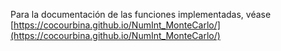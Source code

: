 Para la documentación de las funciones implementadas, véase [https://cocourbina.github.io/NumInt_MonteCarlo/](https://cocourbina.github.io/NumInt_MonteCarlo/)
